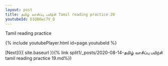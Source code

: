 ```yaml
---
layout: post
title: தமிழ் வாசிப்பு பயிற்சி Tamil reading practice 20
youtubeId: D1QB6wc7V_Q
---
```

 
 
Tamil reading practice
 
 
 
 
 


{% include youtubePlayer.html id=page.youtubeId %}
 
[Next]({{ site.baseurl }}{% link  split1/_posts/2020-08-14-தமிழ் வாசிப்பு பயிற்சி tamil reading practice 19.md%})
 

